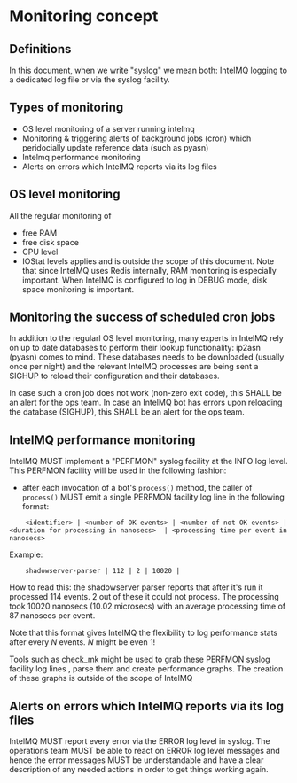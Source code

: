 # Monitoring concept

## Definitions
In this document, when we write "syslog" we mean both: IntelMQ logging to a dedicated log file or via the syslog facility.


## Types of monitoring

- OS level monitoring of a server running intelmq
- Monitoring & triggering alerts of background jobs (cron) which peridocially update reference data (such as pyasn)
- Intelmq performance monitoring
- Alerts on errors which IntelMQ reports via its log files

## OS level monitoring

All the regular monitoring of 
  * free RAM
  * free disk space
  * CPU level 
  * IOStat  levels
applies and is outside the scope of this document. Note that since IntelMQ uses Redis internally, RAM monitoring is especially important.
When IntelMQ is configured to log in DEBUG mode, disk space monitoring is important.

## Monitoring the success of scheduled cron jobs

In addition to the regularl OS level monitoring, many experts in IntelMQ rely on up to date databases to perform their lookup functionality: ip2asn (pyasn) comes to mind.
These databases needs to be downloaded (usually once per night) and the relevant IntelMQ processes are being sent a SIGHUP to reload their configuration and their databases.

In case such a cron job does not work (non-zero exit code), this SHALL be an alert for the ops team.
In case an IntelMQ bot has errors upon reloading the database (SIGHUP), this SHALL be an alert for the ops team.

## IntelMQ performance monitoring

IntelMQ MUST implement a "PERFMON" syslog facility at the INFO log level. This PERFMON facility will be used in the following fashion:

  * after each invocation of a bot's ``process()`` method, the caller of ``process()`` MUST emit a single PERFMON facility log line in the following format:
  
```
    <identifier> | <number of OK events> | <number of not OK events> | <duration for processing in nanosecs>  | <processing time per event in nanosecs>
```
  
Example:
```
    shadowserver-parser | 112 | 2 | 10020 | 
```
How to read this: the shadowserver parser reports that after it's run it processed 114 events. 2 out of these it could not process.
The processing took 10020 nanosecs (10.02 microsecs) with an average processing time of 87 nanosecs per event.
  
  
Note that this format gives IntelMQ the flexibility to log performance stats after every _N_ events. _N_ might be even 1!
  
Tools such as check_mk might be used to grab these PERFMON syslog facility log lines , parse them and create performance graphs.
The creation of these graphs is outside of the scope of IntelMQ
  
## Alerts on errors which IntelMQ reports via its log files
  
IntelMQ MUST report every error via the ERROR log level in syslog.
The operations team MUST be able to react on ERROR log level messages and hence the error messages MUST be understandable and have a clear description of any needed actions in order to get things working again.

  

